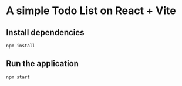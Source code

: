 # A simple Todo List on React + Vite

## Install dependencies

```
npm install

```
## Run the application

```
npm start

```